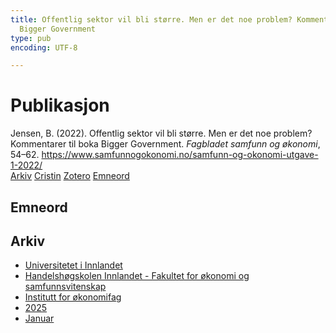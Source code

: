 ```yaml
---
title: Offentlig sektor vil bli større. Men er det noe ­problem? Kommentarer til boka
  Bigger Government
type: pub
encoding: UTF-8

---
```

<h1>Publikasjon</h1>
<article id="csl-bib-container-2TJ85DZB" class="csl-bib-container">
  <div class="csl-bib-body"> <div class="csl-entry">Jensen, B. (2022). Offentlig sektor vil bli større. Men er det noe ­problem? Kommentarer til boka Bigger Government. <i>Fagbladet samfunn og økonomi</i>, 54–62. <a href="https://www.samfunnogokonomi.no/samfunn-og-okonomi-utgave-1-2022/">https://www.samfunnogokonomi.no/samfunn-og-okonomi-utgave-1-2022/</a></div> </div>
  <div class="csl-bib-buttons">
    <a href="#taxonomy-article-2TJ85DZB" alt="archive" class="csl-bib-button">Arkiv</a>
    <a href="https://app.cristin.no/results/show.jsf?id=2348489" alt="Cristin" class="csl-bib-button">Cristin</a>
    <a href="http://zotero.org/groups/5881554/items/2TJ85DZB" alt="Zotero" class="csl-bib-button">Zotero</a>
    <a href="#keywords-article-2TJ85DZB" alt="keywords" class="csl-bib-button">Emneord</a>
  </div>
  <div id="csl-bib-meta-container-2TJ85DZB"></div>
</article>
<div id="csl-bib-meta-2TJ85DZB" class="csl-bib-meta">
  <article id="keywords-article-2TJ85DZB" class="keywords-article">
    <h1>Emneord</h1>
    
  </article>
  <article id="taxonomy-article-2TJ85DZB" class="taxonomy-article">
    <h1>Arkiv</h1>
    <ul>
      <li>
        <a href="/nn/archive/?key=3DCRN523">Universitetet i Innlandet</a>
      </li>
      <li>
        <a href="/nn/archive/?key=DU8Q9LN9">Handelshøgskolen Innlandet - Fakultet for økonomi og samfunnsvitenskap</a>
      </li>
      <li>
        <a href="/nn/archive/?key=3IQA89I8">Institutt for økonomifag</a>
      </li>
      <li>
        <a href="/nn/archive/?key=7XFLPQNF">2025</a>
      </li>
      <li>
        <a href="/nn/archive/?key=GN22DUGA">Januar</a>
      </li>
    </ul>
  </article>
</div>
